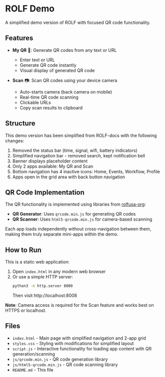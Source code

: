# ROLF Demo

A simplified demo version of ROLF with focused QR code functionality.

## Features

- **My QR** 🔳: Generate QR codes from any text or URL
  - Enter text or URL
  - Generate QR code instantly
  - Visual display of generated QR code
  
- **Scan** 📷: Scan QR codes using your device camera
  - Auto-starts camera (back camera on mobile)
  - Real-time QR code scanning
  - Clickable URLs
  - Copy scan results to clipboard

## Structure

This demo version has been simplified from ROLF-docs with the following changes:

1. Removed the status bar (time, signal, wifi, battery indicators)
2. Simplified navigation bar - removed search, kept notification bell
3. Banner displays placeholder content
4. Only 2 apps available: My QR and Scan
5. Bottom navigation has 4 inactive icons: Home, Events, Workflow, Profile
6. Apps open in the grid area with back button navigation

## QR Code Implementation

The QR functionality is implemented using libraries from [rolfusa-org](https://github.com/rolfusa-org):

- **QR Generator**: Uses `qrcode.min.js` for generating QR codes
- **QR Scanner**: Uses `html5-qrcode.min.js` for camera-based scanning

Each app loads independently without cross-navigation between them, making them truly separate mini-apps within the demo.

## How to Run

This is a static web application:

1. Open `index.html` in any modern web browser
2. Or use a simple HTTP server:
   ```bash
   python3 -m http.server 8000
   ```
   Then visit http://localhost:8008

**Note**: Camera access is required for the Scan feature and works best on HTTPS or localhost.

## Files

- `index.html` - Main page with simplified navigation and 2-app grid
- `styles.css` - Styling with modifications for simplified layout
- `script.js` - Interactive functionality for loading app content with QR generation/scanning
- `js/qrcode.min.js` - QR code generation library
- `js/html5-qrcode.min.js` - QR code scanning library
- `README.md` - This file

